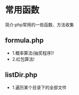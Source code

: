 # 常用函数
简介:php常用的一些函数、方法收集

## formula.php
- 1.概率算法(抽奖程序)!  
- 2.红包算法!

## listDir.php
- 1.遍历某个目录下的全部文件